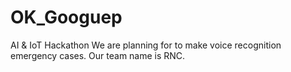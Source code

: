# OK_Googuep
AI & IoT Hackathon
We are planning for to make voice recognition emergency cases.
Our team name is RNC.
